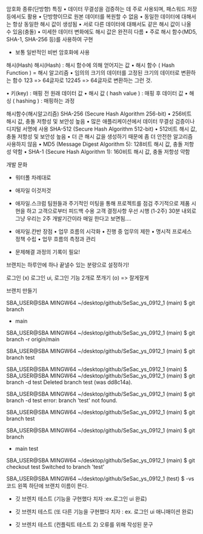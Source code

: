 암호화 종류(단방향)
특징
• 데이터 무결성을 검증하는 데 주로 사용되며, 패스워드 저장 등에서도 활용
• 단방향이므로 원본 데이터를 복원할 수 없음
• 동일한 데이터에 대해서는 항상 동일한 해시 값이 생성됨
• 서로 다른 데이터에 대해서도 같은 해시 값이 나올 수 있음(충돌)
• 미세한 데이터 변화에도 해시 값은 완전히 다름
• 주로 해시 함수(MD5, SHA-1, SHA-256 등)를 사용하여 구현

- 보통 일반적인 비번 암호화에 사용

해시(Hash)
해시(Hash) : 해시 함수에 의해 얻어지는 값
• 해시 함수 ( Hash Function ) = 해시 알고리즘
• 임의의 크기의 데이터를 고정된 크기의 데이터로 변환하는 함수
123 => 64글자로 12245 => 64글자로 변환하는 그런 것.

• 키(key) : 매핑 전 원래 데이터 값
• 해시 값 ( hash value ) : 매핑 후 데이터 값
• 해싱 ( hashing ) : 매핑하는 과정

해시함수(해시알고리즘)
SHA-256 (Secure Hash Algorithm 256-bit)
• 256비트 해시 값, 충돌 저항성 및 보안성 높음
• 많은 애플리케이션에서 데이터 무결성 검증이나 디지털 서명에 사용
SHA-512 (Secure Hash Algorithm 512-bit)
• 512비트 해시 값, 충돌 저항성 및 보안성 높음
• 더 큰 해시 값을 생성하기 때문에 좀 더 안전한 알고리즘
사용하지 않음
• MD5 (Message Digest Algorithm 5): 128비트 해시 값, 충돌 저항성 약함
• SHA-1 (Secure Hash Algorithm 1): 160비트 해시 값, 충돌 저항성 약함

개발 문화

- 워터폴
  차례대로

- 애자일
  이것저것

- 애자일.스크럼
  팀원들과 주기적인 미팅을 통해 프로젝트를 점검
  주기적으로 제품 시현을 하고 고객으로부터 피드백 수용
  고객 결정사항 우선 시행 (1-2주) 30분 내외로
  그냥 우리는 2주 개발기간이라 매일 한다고 보면됨....

- 애자일.칸반
  장점
  • 업무 흐름의 시각화
  • 진행 중 업무의 제한
  • 명시적 프로세스 정책 수립
  • 업무 흐름의 측정과 관리

- 문제해결 과정의 기록이 필요!

브랜치는 하루안에 하나 끝낼수 있는 분량으로 설정하기!

로그인 (x)
로그인 ui, 로그인 기능 2개로 쪼개기 (o) => 잘게잘게

브랜치 만들기

SBA_USER@SBA MINGW64 ~/desktop/github/SeSac_ys_0912_1 (main)
$ git branch

- main

SBA_USER@SBA MINGW64 ~/desktop/github/SeSac_ys_0912_1 (main)
$ git branch -r
origin/main

SBA_USER@SBA MINGW64 ~/desktop/github/SeSac_ys_0912_1 (main)
$ git branch test

SBA_USER@SBA MINGW64 ~/desktop/github/SeSac_ys_0912_1 (main)
$
SBA_USER@SBA MINGW64 ~/desktop/github/SeSac_ys_0912_1 (main)
$ git branch -d test
Deleted branch test (was dd8c14a).

SBA_USER@SBA MINGW64 ~/desktop/github/SeSac_ys_0912_1 (main)
$ git branch -d test
error: branch 'test' not found.

SBA_USER@SBA MINGW64 ~/desktop/github/SeSac_ys_0912_1 (main)
$ git branch test

SBA_USER@SBA MINGW64 ~/desktop/github/SeSac_ys_0912_1 (main)
$ git branch

- main
  test

SBA_USER@SBA MINGW64 ~/desktop/github/SeSac_ys_0912_1 (main)
$ git checkout test
Switched to branch 'test'

SBA_USER@SBA MINGW64 ~/desktop/github/SeSac_ys_0912_1 (test)
$
-vs 코드 왼쪽 하단에 브랜치 이름이 뜬다.

- 깃 브렌치 테스트
  (기능을 구현했다 치자 :ex.로그인 ui 완료)

- 깃 브렌치 테스트
  (또 다른 기능을 구현했다 치자 : ex. 로그인 ui 애니매이션 완로)

- 깃 브렌치 테스트 (컨플릭트 테스트 2)
  오류를 위해 작성된 문구
